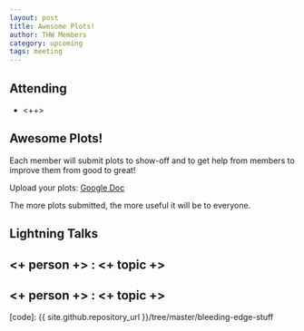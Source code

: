 ```yaml
---
layout: post
title: Awesome Plots!
author: THW Members
category: upcoming
tags: meeting 
---
```



## Attending

- <++>


## Awesome Plots!

Each member will submit plots to show-off and to get help from members to improve them from good to great!

Upload your plots: [Google Doc][doc]

The more plots submitted, the more useful it will be to everyone.

## Lightning Talks 

## <+ person +> : <+ topic +>

## <+ person +> : <+ topic +>

[doc]: https://docs.google.com/presentation/d/13f0KNJ7-buo06GKzqF6wQHJTYfEpFraMrPo2lTvid8c/edit?usp=sharing
[code]: {{ site.github.repository_url }}/tree/master/bleeding-edge-stuff
